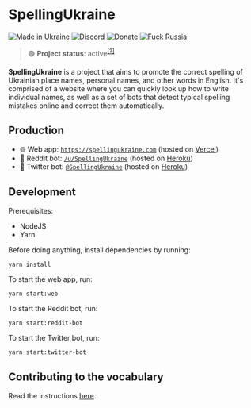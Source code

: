 # SpellingUkraine

[![Made in Ukraine](https://img.shields.io/badge/made_in-ukraine-ffd700.svg?labelColor=0057b7)](https://vshymanskyy.github.io/StandWithUkraine)
[![Discord](https://img.shields.io/discord/869237470565392384?label=discord)](https://discord.gg/2SUWKFnHSm)
[![Donate](https://img.shields.io/badge/donate-$$$-8a2be2.svg)](https://tyrrrz.me/donate)
[![Fuck Russia](https://img.shields.io/badge/fuck-russia-e4181c.svg?labelColor=000000)](https://twitter.com/Tyrrrz/status/1495972128977571848)

> 🟢 **Project status**: active<sup>[[?]](https://github.com/Tyrrrz/.github/blob/master/docs/project-status.md)</sup>

**SpellingUkraine** is a project that aims to promote the correct spelling of Ukrainian place names, personal names, and other words in English.
It's comprised of a website where you can quickly look up how to write individual names, as well as a set of bots that detect typical spelling mistakes online and correct them automatically.

## Production

- 🌐 Web app: [`https://spellingukraine.com`](https://spellingukraine.com) (hosted on [Vercel](https://vercel.com/tyrrrz/spellingukraine))
- 🤖 Reddit bot: [`/u/SpellingUkraine`](https://reddit.com/u/SpellingUkraine) (hosted on [Heroku](https://dashboard.heroku.com/apps/spellingukraine))
- 🤖 Twitter bot: [`@SpellingUkraine`](https://twitter.com/SpellingUkraine) (hosted on [Heroku](https://dashboard.heroku.com/apps/spellingukraine))

## Development

Prerequisites:

- NodeJS
- Yarn

Before doing anything, install dependencies by running:

```
yarn install
```

To start the web app, run:

```
yarn start:web
```

To start the Reddit bot, run:

```
yarn start:reddit-bot
```

To start the Twitter bot, run:

```
yarn start:twitter-bot
```

## Contributing to the vocabulary

Read the instructions [here](data/vocabulary).

